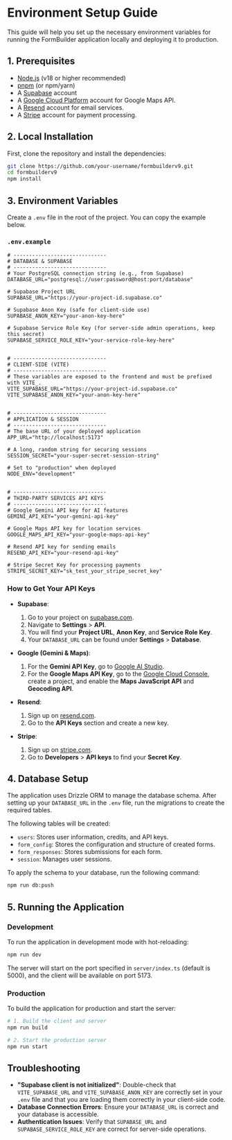 # Environment Setup Guide

This guide will help you set up the necessary environment variables for running the FormBuilder application locally and deploying it to production.

## 1. Prerequisites

- [Node.js](https://nodejs.org/) (v18 or higher recommended)
- [pnpm](https://pnpm.io/installation) (or npm/yarn)
- A [Supabase](https://supabase.com) account
- A [Google Cloud Platform](https://console.cloud.google.com/) account for Google Maps API.
- A [Resend](https://resend.com) account for email services.
- A [Stripe](https://stripe.com) account for payment processing.

## 2. Local Installation

First, clone the repository and install the dependencies:

```bash
git clone https://github.com/your-username/formbuilderv9.git
cd formbuilderv9
npm install
```

## 3. Environment Variables

Create a `.env` file in the root of the project. You can copy the example below.

### `.env.example`

```env
# ------------------------------
# DATABASE & SUPABASE
# ------------------------------
# Your PostgreSQL connection string (e.g., from Supabase)
DATABASE_URL="postgresql://user:password@host:port/database"

# Supabase Project URL
SUPABASE_URL="https://your-project-id.supabase.co"

# Supabase Anon Key (safe for client-side use)
SUPABASE_ANON_KEY="your-anon-key-here"

# Supabase Service Role Key (for server-side admin operations, keep this secret)
SUPABASE_SERVICE_ROLE_KEY="your-service-role-key-here"


# ------------------------------
# CLIENT-SIDE (VITE)
# ------------------------------
# These variables are exposed to the frontend and must be prefixed with VITE_.
VITE_SUPABASE_URL="https://your-project-id.supabase.co"
VITE_SUPABASE_ANON_KEY="your-anon-key-here"


# ------------------------------
# APPLICATION & SESSION
# ------------------------------
# The base URL of your deployed application
APP_URL="http://localhost:5173"

# A long, random string for securing sessions
SESSION_SECRET="your-super-secret-session-string"

# Set to "production" when deployed
NODE_ENV="development"


# ------------------------------
# THIRD-PARTY SERVICES API KEYS
# ------------------------------
# Google Gemini API key for AI features
GEMINI_API_KEY="your-gemini-api-key"

# Google Maps API key for location services
GOOGLE_MAPS_API_KEY="your-google-maps-api-key"

# Resend API key for sending emails
RESEND_API_KEY="your-resend-api-key"

# Stripe Secret Key for processing payments
STRIPE_SECRET_KEY="sk_test_your_stripe_secret_key"
```

### How to Get Your API Keys

- **Supabase**:
  1. Go to your project on [supabase.com](https://supabase.com).
  2. Navigate to **Settings** > **API**.
  3. You will find your **Project URL**, **Anon Key**, and **Service Role Key**.
  4. Your `DATABASE_URL` can be found under **Settings** > **Database**.

- **Google (Gemini & Maps)**:
  1. For the **Gemini API Key**, go to [Google AI Studio](https://makersuite.google.com/app/apikey).
  2. For the **Google Maps API Key**, go to the [Google Cloud Console](https://console.cloud.google.com/), create a project, and enable the **Maps JavaScript API** and **Geocoding API**.

- **Resend**:
  1. Sign up on [resend.com](https://resend.com).
  2. Go to the **API Keys** section and create a new key.

- **Stripe**:
  1. Sign up on [stripe.com](https://stripe.com).
  2. Go to **Developers** > **API keys** to find your **Secret Key**.

## 4. Database Setup

The application uses Drizzle ORM to manage the database schema. After setting up your `DATABASE_URL` in the `.env` file, run the migrations to create the required tables.

The following tables will be created:
- `users`: Stores user information, credits, and API keys.
- `form_config`: Stores the configuration and structure of created forms.
- `form_responses`: Stores submissions for each form.
- `session`: Manages user sessions.

To apply the schema to your database, run the following command:

```bash
npm run db:push
```

## 5. Running the Application

### Development
To run the application in development mode with hot-reloading:
```bash
npm run dev
```
The server will start on the port specified in `server/index.ts` (default is 5000), and the client will be available on port 5173.

### Production
To build the application for production and start the server:
```bash
# 1. Build the client and server
npm run build

# 2. Start the production server
npm run start
```

## Troubleshooting

- **"Supabase client is not initialized"**: Double-check that `VITE_SUPABASE_URL` and `VITE_SUPABASE_ANON_KEY` are correctly set in your `.env` file and that you are loading them correctly in your client-side code.
- **Database Connection Errors**: Ensure your `DATABASE_URL` is correct and your database is accessible.
- **Authentication Issues**: Verify that `SUPABASE_URL` and `SUPABASE_SERVICE_ROLE_KEY` are correct for server-side operations. 
